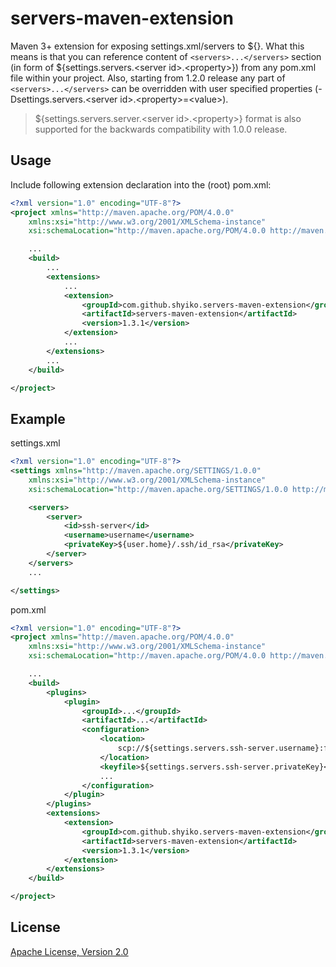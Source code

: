# servers-maven-extension

Maven 3+ extension for exposing settings.xml/servers to ${}. What this means is that you can reference content of
`<servers>...</servers>` section (in form of ${settings.servers.&lt;server id&gt;.&lt;property&gt;}) from any pom.xml file
within your project. Also, starting from 1.2.0 release any part of `<servers>...</servers>` can be overridden with user
specified properties (-Dsettings.servers.&lt;server id&gt;.&lt;property&gt;=&lt;value&gt;).

> ${settings.servers.server.&lt;server id&gt;.&lt;property&gt;} format is also supported for the backwards compatibility with 1.0.0 release.

Usage
---------------

Include following extension declaration into the (root) pom.xml:

```xml
<?xml version="1.0" encoding="UTF-8"?>
<project xmlns="http://maven.apache.org/POM/4.0.0"
    xmlns:xsi="http://www.w3.org/2001/XMLSchema-instance"
    xsi:schemaLocation="http://maven.apache.org/POM/4.0.0 http://maven.apache.org/xsd/maven-4.0.0.xsd">

    ...
    <build>
        ...
        <extensions>
            ...
            <extension>
                <groupId>com.github.shyiko.servers-maven-extension</groupId>
                <artifactId>servers-maven-extension</artifactId>
                <version>1.3.1</version>
            </extension>
            ...
        </extensions>
        ...
    </build>

</project>
```

Example
---------------

settings.xml

```xml
<?xml version="1.0" encoding="UTF-8"?>
<settings xmlns="http://maven.apache.org/SETTINGS/1.0.0"
    xmlns:xsi="http://www.w3.org/2001/XMLSchema-instance"
    xsi:schemaLocation="http://maven.apache.org/SETTINGS/1.0.0 http://maven.apache.org/xsd/settings-1.0.0.xsd">

    <servers>
        <server>
            <id>ssh-server</id>
            <username>username</username>
            <privateKey>${user.home}/.ssh/id_rsa</privateKey>
        </server>
    </servers>
    ...

</settings>
```

pom.xml

```xml
<?xml version="1.0" encoding="UTF-8"?>
<project xmlns="http://maven.apache.org/POM/4.0.0"
    xmlns:xsi="http://www.w3.org/2001/XMLSchema-instance"
    xsi:schemaLocation="http://maven.apache.org/POM/4.0.0 http://maven.apache.org/xsd/maven-4.0.0.xsd">

    ...
    <build>
        <plugins>
            <plugin>
                <groupId>...</groupId>
                <artifactId>...</artifactId>
                <configuration>
                    <location>
                        scp://${settings.servers.ssh-server.username}:from-key-file@${ssh-server.url}
                    </location>
                    <keyfile>${settings.servers.ssh-server.privateKey}</keyfile>
                    ...
                </configuration>
            </plugin>
        </plugins>
        <extensions>
            <extension>
                <groupId>com.github.shyiko.servers-maven-extension</groupId>
                <artifactId>servers-maven-extension</artifactId>
                <version>1.3.1</version>
            </extension>
        </extensions>
    </build>

</project>
```

License
---------------

[Apache License, Version 2.0](http://www.apache.org/licenses/LICENSE-2.0)
